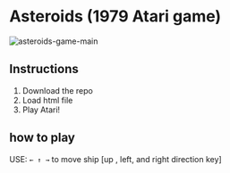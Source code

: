 
# Asteroids (1979 Atari game)

![asteroids-game-main](https://user-images.githubusercontent.com/29616144/177475871-9804d39d-afdc-4db3-bcb1-b924b0931214.jpg)


## Instructions

1. Download the repo
2. Load html file
3. Play Atari!

## how to play
USE: `← ↑ →` to move ship [up , left, and right direction key]

